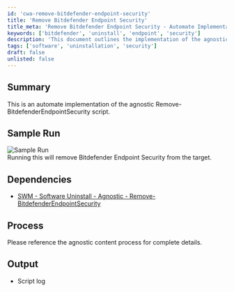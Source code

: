 ```yaml
---
id: 'cwa-remove-bitdefender-endpoint-security'
title: 'Remove Bitdefender Endpoint Security'
title_meta: 'Remove Bitdefender Endpoint Security - Automate Implementation'
keywords: ['bitdefender', 'uninstall', 'endpoint', 'security']
description: 'This document outlines the implementation of the agnostic Remove-BitdefenderEndpointSecurity script, detailing its dependencies, process, and expected output for removing Bitdefender Endpoint Security from target systems.'
tags: ['software', 'uninstallation', 'security']
draft: false
unlisted: false
---
```

## Summary

This is an automate implementation of the agnostic Remove-BitdefenderEndpointSecurity script.

## Sample Run

![Sample Run](5078775/docs/11623263/images/16235814)  
Running this will remove Bitdefender Endpoint Security from the target.

## Dependencies

- [SWM - Software Uninstall - Agnostic - Remove-BitdefenderEndpointSecurity](https://proval.itglue.com/DOC-5078775-11524980)

## Process

Please reference the agnostic content process for complete details.

## Output

- Script log

